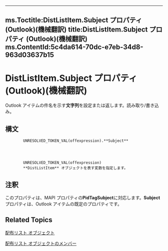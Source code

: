

---
ms.Toctitle:DistListItem.Subject プロパティ (Outlook)(機械翻訳)
title:DistListItem.Subject プロパティ (Outlook)(機械翻訳)
ms.ContentId:5c4da614-70dc-e7eb-34d8-963d03637b15
---
# DistListItem.Subject プロパティ (Outlook)(機械翻訳)




Outlook アイテムの件名を示す**文字列**を設定または返します。読み取り/書き込み。

## 構文

            UNRESOLVED_TOKEN_VAL(offexpression).**Subject**




            UNRESOLVED_TOKEN_VAL(offexpression)
            **DistListItem** オブジェクトを表す変数を指定します。



## 注釈
このプロパティは、MAPI プロパティの**PidTagSubject**に対応します。**Subject**プロパティは、Outlook アイテムの既定のプロパティです。



## Related Topics

[配布リスト オブジェクト](027c3986-abff-d9b1-ecc2-26d60805e952.md)

[配布リスト オブジェクトのメンバー](3ba4af84-ce84-61d9-1bc9-fab41bf6f125.md)




